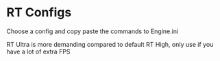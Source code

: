 # RT Configs

Choose a config and copy paste the commands to Engine.ini

RT Ultra is more demanding compared to default RT High, only use if you have a lot of extra FPS